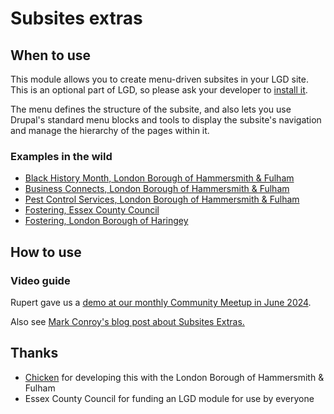 # Subsites extras 

## When to use

This module allows you to create menu-driven subsites in your LGD site. This is an optional part of LGD, so please ask your developer to [install it](https://github.com/localgovdrupal/localgov_subsites_extras).

The menu defines the structure of the subsite, and also lets you use Drupal's standard menu blocks and tools to display the subsite's navigation and manage the hierarchy of the pages within it.

### Examples in the wild 

* [Black History Month, London Borough of Hammersmith & Fulham](https://www.lbhf.gov.uk/celebrating-hf/celebrating-our-history/black-history-365)
* [Business Connects, London Borough of Hammersmith & Fulham](https://www.lbhf.gov.uk/business/business-connects)
* [Pest Control Services, London Borough of Hammersmith & Fulham](https://www.lbhf.gov.uk/pest-control-services)
* [Fostering, Essex County Council](https://www.essex.gov.uk/children-young-people-and-families/fostering)
* [Fostering, London Borough of Haringey](https://new.haringey.gov.uk/children-young-people-families/childrens-social-care/fostering)

## How to use

### Video guide

Rupert gave us a [demo at our monthly Community Meetup in June 2024](https://youtu.be/rCREsyceNBw?si=VStYnJHetCs0Mpmf&t=1355).
 
Also see [Mark Conroy's blog post about Subsites Extras.](https://mark.ie/blog/using-the-localgov-drupal-subsites-extras-module/)

## Thanks

- [Chicken](https://wearechicken.co.uk/) for developing this with the London Borough of Hammersmith & Fulham
- Essex County Council for funding an LGD module for use by everyone
